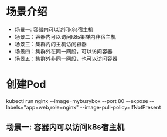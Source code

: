 
# 场景介绍   
- 场景一: 容器内可以访问k8s宿主机   
- 场景二：容器内可以访问k8s集群内非宿主机  
- 场景三：集群内的主机访问容器   
- 场景四：集群外在同一网段，可以访问容器  
- 场景五：集群外非同一网段，也可以访问容器    


# 创建Pod
kubectl run nginx --image=mybusybox --port 80 --expose --labels="app=web,role=nginx" --image-pull-policy=IfNotPresent   


## 场景一: 容器内可以访问k8s宿主机   








